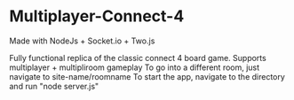 # Multiplayer-Connect-4

Made with NodeJs + Socket.io + Two.js

Fully functional replica of the classic connect 4 board game.
Supports multiplayer + multipliroom gameplay
To go into a different room, just navigate to site-name/roomname
To start the app, navigate to the directory and run "node server.js"
